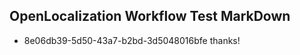 ## OpenLocalization Workflow Test MarkDown
* 8e06db39-5d50-43a7-b2bd-3d5048016bfe thanks!

<!--HONumber=Aug16_HO1-->



